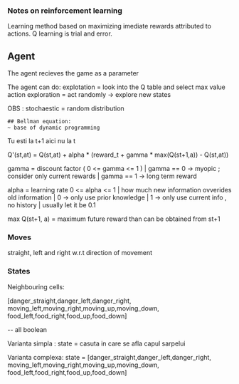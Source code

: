 ### Notes on reinforcement learning

Learning method based on maximizing imediate rewards attributed to actions.
Q learning is trial and error.

## Agent

The agent recieves the game as a parameter

The agent can do:
    explotation = look into the Q table and select max value action
    exploration = act randomly -> explore new states

OBS : stochaestic = random distribution

    ## Bellman equation:
    ~ base of dynamic programming

Tu esti la t+1 aici nu la t 

Q'(st,at) = Q(st,at) + alpha * (reward_t + gamma * max(Q(st+1,a)) - Q(st,at))

gamma = discount factor ( 0 <= gamma <= 1 ) 
    | gamma == 0 -> myopic ; consider only current rewards
    | gamma == 1 -> long term reward

alpha = learning rate 0 <= alpha <= 1
    | how much new information ovverides old information
    | 0 -> only use prior knowledge
    | 1 -> only use current info , no history
    | usually let it be 0.1 

max Q(st+1, a) = maximum future reward than can be obtained from st+1

### Moves

straight, left and right w.r.t direction of movement

### States

Neighbouring cells:

[danger_straight,danger_left,danger_right,
moving_left,moving_right,moving_up,moving_down,
food_left,food_right,food_up,food_down]

-- all boolean

Varianta simpla : 
    state = casuta in care se afla capul sarpelui

Varianta complexa:
    state = 
            [danger_straight,danger_left,danger_right,
            moving_left,moving_right,moving_up,moving_down,
            food_left,food_right,food_up,food_down]
